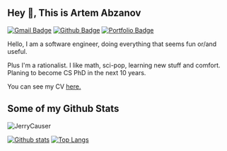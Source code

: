 ## Hey 👋, This is Artem Abzanov
[![Gmail Badge](https://img.shields.io/badge/-jerrycauser@gmail.com-c14438?style=flat&logo=Gmail&logoColor=white&link=mailto:jerrycauser@gmail.com)](mailto:jerrycauser@gmail.com) [![Github Badge](https://img.shields.io/badge/-JerryCauser-grey?style=flat&logo=github&logoColor=white&link=https://github.com/JerryCauser/)](https://www.github.com/JerryCauser/) [![Portfolio Badge](https://img.shields.io/badge/portfolio-web-blue?style=flat&link=abzanov.com/)](abzanov.com/) <p align='left'>
Hello, I am a software engineer, doing everything that seems fun or/and useful.
  
Plus I'm a rationalist. I like math, sci-pop, learning new stuff and comfort.
  Planing to become CS PhD in the next 10 years. </p><p align='left'> You can see my CV <a href='https://abzanov.com/en ' target=_blank><u>here</u>.</a></p>
## Some of my Github Stats
<p align=left> <img src=https://komarev.com/ghpvc/?username=JerryCauser alt=JerryCauser /> </p>

[![Github stats](https://github-readme-stats.vercel.app/api?username=JerryCauser&theme=dracula&show_icons=true&hide_rank=true&hide_title=true&count_private=true&disable_animations=true&line_height=25&text_bold=true&hide=contribs)](https://github.com/JerryCauser/github-readme-stats)
[![Top Langs](https://github-readme-stats.vercel.app/api/top-langs/?username=JerryCauser&theme=dracula&layout=compact&disable_animations=true)](https://github.com/JerryCauser/github-readme-stats)


<!--
**JerryCauser/JerryCauser** is a ✨ _special_ ✨ repository because its `README.md` (this file) appears on your GitHub profile.

Here are some ideas to get you started:

- 🔭 I’m currently working on ...
- 🌱 I’m currently learning ...
- 👯 I’m looking to collaborate on ...
- 🤔 I’m looking for help with ...
- 💬 Ask me about ...
- 📫 How to reach me: ...
- 😄 Pronouns: ...
- ⚡ Fun fact: ...
-->
